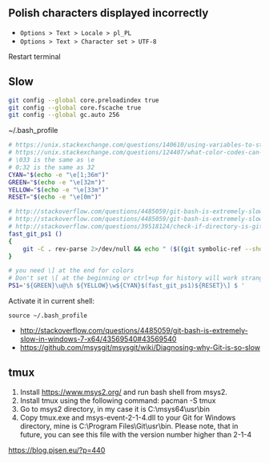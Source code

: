 ## Polish characters displayed incorrectly

- `Options > Text > Locale > pl_PL`
- `Options > Text > Character set > UTF-8`

Restart terminal

## Slow

```bash
git config --global core.preloadindex true
git config --global core.fscache true
git config --global gc.auto 256
```

~/.bash_profile

```bash
# https://unix.stackexchange.com/questions/140610/using-variables-to-store-terminal-color-codes-for-ps1/140618#140618
# https://unix.stackexchange.com/questions/124407/what-color-codes-can-i-use-in-my-ps1-prompt
# \033 is the same as \e
# 0;32 is the same as 32
CYAN="$(echo -e "\e[1;36m")"
GREEN="$(echo -e "\e[32m")"
YELLOW="$(echo -e "\e[33m")"
RESET="$(echo -e "\e[0m")"

# http://stackoverflow.com/questions/4485059/git-bash-is-extremely-slow-in-windows-7-x64/19500237#19500237
# http://stackoverflow.com/questions/4485059/git-bash-is-extremely-slow-in-windows-7-x64/13476961#13476961
# http://stackoverflow.com/questions/39518124/check-if-directory-is-git-repository-without-having-to-cd-into-it/39518382#39518382
fast_git_ps1 ()
{
    git -C . rev-parse 2>/dev/null && echo " ($((git symbolic-ref --short -q HEAD || git rev-parse -q --short HEAD) 2> /dev/null))"
}

# you need \] at the end for colors
# Don't set \[ at the beginning or ctrl+up for history will work strangely
PS1='${GREEN}\u@\h ${YELLOW}\w${CYAN}$(fast_git_ps1)${RESET}\] $ '
```

Activate it in current shell:

`source ~/.bash_profile`

- http://stackoverflow.com/questions/4485059/git-bash-is-extremely-slow-in-windows-7-x64/43569540#43569540
- https://github.com/msysgit/msysgit/wiki/Diagnosing-why-Git-is-so-slow

## tmux

1. Install https://www.msys2.org/ and run bash shell from msys2.
2. Install tmux using the following command: pacman -S tmux
3. Go to msys2 directory, in my case it is C:\msys64\usr\bin
4. Copy tmux.exe and msys-event-2-1-4.dll to your Git for Windows directory, mine is C:\Program Files\Git\usr\bin. Please note, that in future, you can see this file with the version number higher than 2-1-4
 
https://blog.pjsen.eu/?p=440
